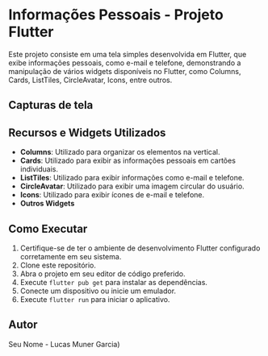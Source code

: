 # Informações Pessoais - Projeto Flutter

Este projeto consiste em uma tela simples desenvolvida em Flutter, que exibe informações pessoais, como e-mail e telefone, demonstrando a manipulação de vários widgets disponíveis no Flutter, como Columns, Cards, ListTiles, CircleAvatar, Icons, entre outros.

## Capturas de tela


## Recursos e Widgets Utilizados

- **Columns**: Utilizado para organizar os elementos na vertical.
- **Cards**: Utilizado para exibir as informações pessoais em cartões individuais.
- **ListTiles**: Utilizado para exibir informações como e-mail e telefone.
- **CircleAvatar**: Utilizado para exibir uma imagem circular do usuário.
- **Icons**: Utilizado para exibir ícones de e-mail e telefone.
- **Outros Widgets**

## Como Executar

1. Certifique-se de ter o ambiente de desenvolvimento Flutter configurado corretamente em seu sistema.
2. Clone este repositório.
3. Abra o projeto em seu editor de código preferido.
4. Execute `flutter pub get` para instalar as dependências.
5. Conecte um dispositivo ou inicie um emulador.
6. Execute `flutter run` para iniciar o aplicativo.

## Autor

Seu Nome - Lucas Muner Garcia)

